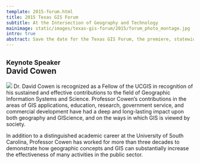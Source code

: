 ```yaml
---
template: 2015-forum.html
title: 2015 Texas GIS Forum
subtitle: At the Intersection of Geography and Technology
mainimage: static/images/texas-gis-forum/2015/forum_photo_montage.jpg
intro: true
abstract: Save the date for the Texas GIS Forum, the premiere, statewide conference dedicated to spatial technology advancements in the government and private sectors.
---
```


<h2><small>Keynote Speaker</small> <br>David Cowen</h2>

<img class="pull-right" src="{{ m.link('static/images/texas-gis-forum/2015/david_cowen.jpg')}}"> Dr. David Cowen is recognized as a Fellow of the UCGIS in recognition of his sustained and effective contributions to the field of Geographic Information Systems and Science. Professor Cowen’s contributions in the areas of GIS applications, education, research, government service, and commercial development have had a deep and long-lasting impact upon both geography and GIScience, and on the ways in which GIS is viewed by society. 

In addition to a distinguished academic career at the University of South Carolina, Professor Cowen has worked for more than three decades to demonstrate how geographic concepts and GIS can substantially increase the effectiveness of many activities in the public sector.

